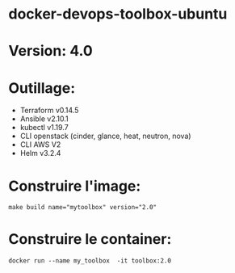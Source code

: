 # docker-devops-toolbox-ubuntu
# Version: 4.0

# Outillage:  
- Terraform v0.14.5
- Ansible v2.10.1
- kubectl v1.19.7 
- CLI openstack (cinder, glance, heat, neutron, nova)
- CLI AWS V2
- Helm v3.2.4

# Construire l'image:  
```
make build name="mytoolbox" version="2.0"
```
# Construire le container:
`docker run --name my_toolbox  -it toolbox:2.0 `

